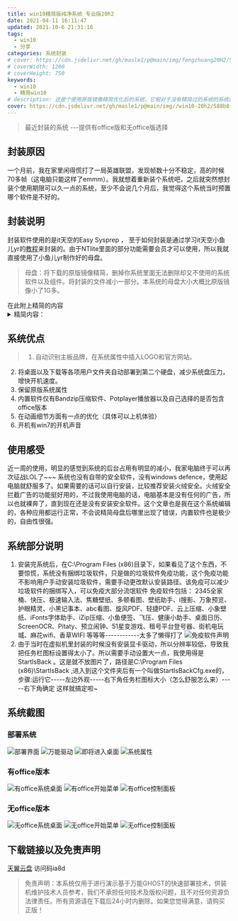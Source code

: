 ```yaml
---
title: win10精简版纯净系统 专业版20h2
date: 2021-04-11 16:11:47
updated: 2021-10-6 21:31:16
tags: 
  - win10
  - 分享
categories: 系统封装
# cover: https://cdn.jsdelivr.net/gh/masle1/p@main/img/fengzhuang20H2/588b8f1d92e9e1d518c0832fe0c0904.png
# coverWidth: 1200
# coverHeight: 750
keywords:
  - win10
  - 精简win10
# description: 这是个使用原版镜像精简优化后的系统，它相对于没有精简过的系统的系统运存占用大大减少，至于我为什么会去捣鼓这个东西.....
cover: https://cdn.jsdelivr.net/gh/masle1/p@main/img//win10-20h2/588b8f1d92e9e1d518c0832fe0c0904.png
---
```


<!-- ![WIN10](https://cdn.jsdelivr.net/gh/masle1/p@main/img/win10-20h2/588b8f1d92e9e1d518c0832fe0c0904.png) -->

> 最近封装的系统 ---提供有office版和无office版选择

<!-- more -->

## 封装原因
一个月前，我在家里闲得慌打了一局英雄联盟，发现帧数十分不稳定，高的时候70多帧（这电脑只能这样了emmm）。我就想着重新装个系统吧，之后就突然想封装个使用期限可以久一点的系统，至少不会说几个月后，我觉得这个系统当时预置哪个软件是不好的。
## 封装说明
封装软件使用的是it天空的Easy Sysprep ， 至于如何封装是通过学习it天空小鱼儿yr的[教程](https://www.itsk.com/thread-404410-1-1.html)来封装的。由于NTlite里面的部分功能需要会员才可以使用，所以我就直接使用了小鱼儿yr制作好的母盘。
<div class="success">

> 母盘：将下载的原版镜像精简，删掉你系统里面无法删除却又不使用的系统软件以及组件。将封装的文件减小一部分。本系统的母盘大小大概比原版镜像小了1G多。 

</div>
在此附上精简的内容
<details>
  <summary>精简内容：</summary>
3DViewer（混合现实查看器） 
Alarms（Windows 闹钟 & 时钟） 
BingWeather（MSN 天气） 
Cortana（小娜相关） 
DesktopAppInstaller（应用安装程序，将桌面程序转换为适合应用商店的UWP应用的一款APP） 
Edge.Stable（Edge相关） 
FeedbackHub（反馈中心） 
GetHelp（获取帮助） 
HEIFImageExtension（HEIF图像格式扩展）                                                               
Maps（Windows 地图）                                                                        
MixedReality.Portal（混合现实相关） 
Office.OneNote（OneNote） 
OfficeHub（我的 Office） 
People（Microsoft 人脉） 
SkypeApp（Skype） 
VP9VideoExtensions（VP9视频扩展） 
WebMediaExtensions（网络媒体扩展） 
WebpImageExtension（Webp图像扩展） 
Windows Mail(Windows 邮件) 
YourPhone（你的手机） 
图画3D 
提示(Win10 1607之前叫“入门”) 
钱包服务（Microsoft Pay） 
Skype ORTC（Skype相关） 
Windows Mixed Reality(混合现实) 
Windows Reader（PDF） 
地图控制 
EdgeDevToolsClient（Edge相关） 
Microsoft Edge（旧版Edge） 
NarratorQuickStart（讲述人快速启动） 
OOBENetworkCaptivePortal（小娜相关） 
OOBENetworkConnectionFlow（小娜相关） 
ParentalControls（家长控制） 
PeopleExperienceHost（人脉相关） 
SmartScreen 
Windows Defender 
安全中心 
零售演示内容 
DirectX WARP JIT 服务（虚拟现实相关） 
Windows 系统评估工具(WinSAT) 
桌面图片下载器
空间音效（3D Audio）
视频压缩管理器(VCM)编码器
首次登录动画
.NET assembly缓存
Edge HTML Viewer-32位
Windows To Go （用Dism++可以完美代替它）
企业数据保护
Windows Recovery(Windows 恢复)
Recovery Reset 支持
Manifest备份(WinSxS\Backup)
Windows备份
系统恢复
应用程序虚拟化(App-V)
用户体验虚拟化(UE-V)
缓存与临时文件
轻松传送
OneDrive（微软云盘）
Targeted Content service(定向内容服务) - 32-位（广告相关）
Windows客户体验改善计划CEIP (SQM)
系统预留空间
增加内容： SMB1.0     .NET 3.5
</details>

## 系统优点
<div class="info">

> 1. 自动识别主板品牌，在系统属性中插入LOGO和官方网站。
2. 将桌面以及下载等各项用户文件夹自动部署到第二个硬盘，减少系统盘压力，增快开机速度。
3. 保留原版系统属性
4. 内置软件仅有Bandzip压缩软件、Potplayer播放器以及自己选择的是否包含office版本
5. 在动画细节方面有一点的优化（具体可以上机体验）
6. 开机有win7的开机声音


</div>

## 使用感受
近一周的使用，明显的感觉到系统的后台占用有明显的减小，我家电脑终于可以再次征战LOL了~~~ 系统也没有自带的安全软件，没有windows defence，使用起电脑就舒服多了。如果需要的话可以自行安装，比较推荐安装火绒安全。火绒安全拦截广告的功能挺好用的，不过我使用电脑的话，电脑基本是没有任何的广告，所以也就裸奔了，直到现在还是没有安装安全软件。这个文章也是我在这个系统编辑的，各种应用都运行正常，不会说精简母盘后哪里出现了错误，内置软件也是极少的，自由性很强。
## 系统部分说明
1. 安装完系统后，在C:\Program Files (x86)目录下，如果看见了这个东西，不要惊慌，系统没有捆绑垃圾软件，只是做的垃圾软件免疫功能，这个免疫功能不影响用户手动安装垃圾软件，需要手动更改默认安装路径。该免疫可以减少垃圾软件的捆绑写入，可以免疫大部分流氓软件
免疫软件包括： 2345全家桶、快压、极速输入法、焦糖壁纸、多顿看图、壁纸助手、i搜影、万象预览、护眼精灵、小黑记事本、abc看图、旋风PDF、轻捷PDF、云上压缩、小象壁纸、iFonts字体助手、iZip压缩、小鱼便签、飞压、健康小助手、桌面日历、ScreenOCR、Pitaty、预立闹钟、51星变游戏、租号平台登号器、街机电玩城、麻花wifi、香草WIFI  等等等------------太多了懒得打了
![免疫软件声明](https://cdn.jsdelivr.net/gh/masle1/p@main/img/win10-20h2/%E5%85%8D%E7%96%AB%E8%BD%AF%E4%BB%B6%E5%A3%B0%E6%98%8E.png "免疫声明")
2. 由于当时在虚拟机里封装的时候没有安装显卡驱动，所以分辨率较低，导致我把任务栏图标设置得太小了。所以需要手动设置大一点，我使用得是StartIsBack 。这是就不放图片了，路径是C:\Program Files (x86)\StartIsBack ,进入到这个文件夹后有一个叫做StartIsBackCfg.exe的，步骤:运行它-----左边外观-----右下角任务栏图标大小（怎么舒服怎么来）-----右下角确定
这样就搞定啦~

## 系统截图
### 部署系统

![部署界面](https://cdn.jsdelivr.net/gh/masle1/p@main/img/win10-20h2/588b8f1d92e9e1d518c0832fe0c0904.png)
![万能驱动](https://cdn.jsdelivr.net/gh/masle1/p@main/img/win10-20h2/%E4%B8%87%E8%83%BD%E9%A9%B1%E5%8A%A8.png)
![即将进入桌面](https://cdn.jsdelivr.net/gh/masle1/p@main/img/win10-20h2/%E5%8D%B3%E5%B0%86%E8%BF%9B%E5%85%A5%E6%A1%8C%E9%9D%A2.png)
![系统属性](https://cdn.jsdelivr.net/gh/masle1/p@main/img/win10-20h2/%E7%B3%BB%E7%BB%9F%E5%B1%9E%E6%80%A7.png)

### 有office版本

![有office系统桌面](https://cdn.jsdelivr.net/gh/masle1/p@main/img/win10-20h2/%E6%9C%89office%E6%A1%8C%E9%9D%A2.png)
![有office开始菜单](https://cdn.jsdelivr.net/gh/masle1/p@main/img/win10-20h2/%E6%9C%89office%E5%BC%80%E5%A7%8B%E8%8F%9C%E5%8D%95.png)
![有office控制面板](https://cdn.jsdelivr.net/gh/masle1/p@main/img/win10-20h2/%E6%9C%89office%E6%8E%A7%E5%88%B6%E9%9D%A2%E6%9D%BF.png)

### 无office版本

![无office系统桌面](https://cdn.jsdelivr.net/gh/masle1/p@main/img/win10-20h2/%E6%97%A0office%E5%9B%BE%E7%89%87.png)
![无office开始菜单](https://cdn.jsdelivr.net/gh/masle1/p@main/img/win10-20h2/%E6%97%A0office%E5%BC%80%E5%A7%8B%E8%8F%9C%E5%8D%95.png)
![无office控制面板](https://cdn.jsdelivr.net/gh/masle1/p@main/img/win10-20h2/%E6%97%A0office%E6%8E%A7%E5%88%B6%E9%9D%A2%E6%9D%BF.png)

<!-- <img src="https://cdn.jsdelivr.net/gh/masle1/p@main/img/fengzhuang20H2/%E6%97%A0office%E6%8E%A7%E5%88%B6%E9%9D%A2%E6%9D%BF.png" height=10% alt="无office控制面板" align="center" style="width:50%"> -->

## 下载链接以及免责声明
[天翼云盘](https://cloud.189.cn/t/7zYR7vQBRBfi) 访问码ia8d
<div class="danger">

> 免责声明：本系统仅用于进行演示基于万能GHOST的快速部署技术，供装机维护技术人员参考，我们不承担任何技术及版权问题，且不对任何资源负法律责任。所有资源请在下载后24小时内删除。如果您觉得满意，请购买正版！

</div> 
